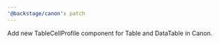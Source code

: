 ```yaml
---
'@backstage/canon': patch
---
```


Add new TableCellProfile component for Table and DataTable in Canon.
